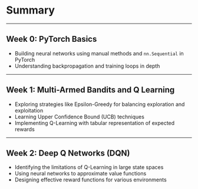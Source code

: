 # Summary

---

## Week 0: PyTorch Basics

- Building neural networks using manual methods and `nn.Sequential` in PyTorch  
- Understanding backpropagation and training loops in depth

---

## Week 1: Multi-Armed Bandits and Q Learning

- Exploring strategies like Epsilon-Greedy for balancing exploration and exploitation  
- Learning Upper Confidence Bound (UCB) techniques  
- Implementing Q-Learning with tabular representation of expected rewards

---

## Week 2: Deep Q Networks (DQN)

- Identifying the limitations of Q-Learning in large state spaces  
- Using neural networks to approximate value functions  
- Designing effective reward functions for various environments
